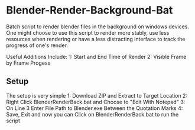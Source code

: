 # Blender-Render-Background-Bat
Batch script to render blender files in the background on windows devices. One might choose to use this script to render more stably, use less resources when rendering or have a less distracting interface to track the progress of one's render.

Useful Additions Include: 
1: Start and End Time of Render
2: Visible Frame by Frame Progess

## Setup

The setup is very simple
1: Download ZIP and Extract to Target Location
2: Right Click BlenderRenderBack.bat and Choose to "Edit With Notepad"
3: On Line 3 Enter File Path to Blender.exe Between the Quotation Marks
4: Save, Exit and now you can Click on BlenderRenderBack.bat to run the script
